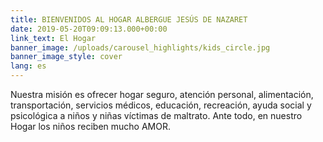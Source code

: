 ```yaml
---
title: BIENVENIDOS AL HOGAR ALBERGUE JESÚS DE NAZARET
date: 2019-05-20T09:09:13.000+00:00
link_text: El Hogar
banner_image: /uploads/carousel_highlights/kids_circle.jpg
banner_image_style: cover
lang: es
---
```

Nuestra misión es ofrecer hogar seguro, atención personal, alimentación, transportación, servicios médicos, educación, recreación, ayuda social y psicológica a niños y niñas víctimas de maltrato. Ante todo, en nuestro Hogar los niños reciben mucho AMOR.
